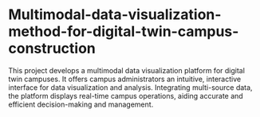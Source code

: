 # Multimodal-data-visualization-method-for-digital-twin-campus-construction
 This project develops a multimodal data visualization platform for digital twin campuses. It offers campus administrators an intuitive, interactive interface for data visualization and analysis. Integrating multi-source data, the platform displays real-time campus operations, aiding accurate and efficient decision-making and management.

